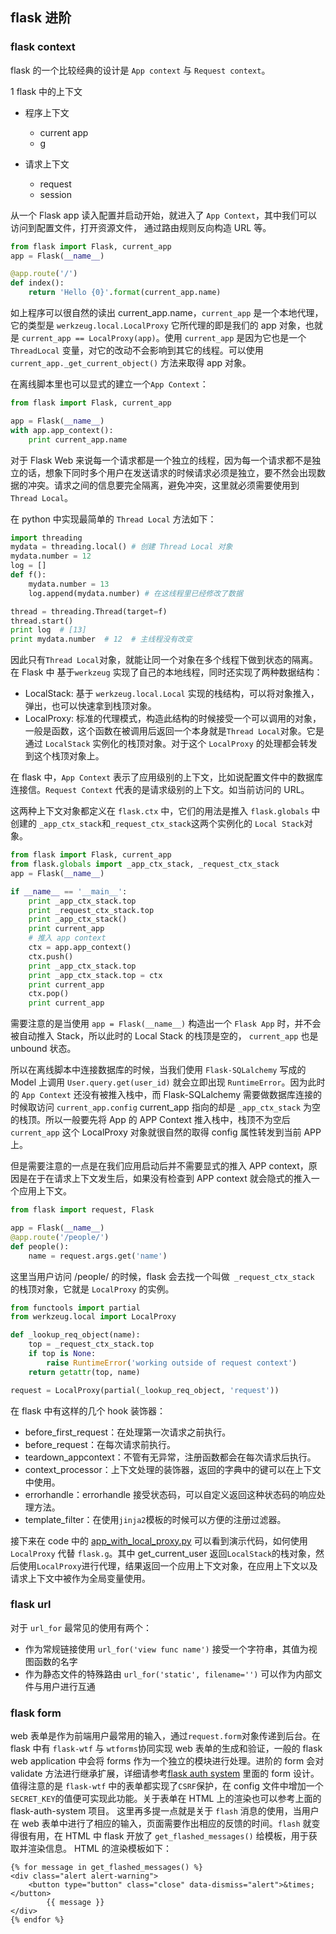 ## flask 进阶

### flask context

flask 的一个比较经典的设计是 `App context` 与 `Request context`。

1 flask 中的上下文
- 程序上下文
	 -  current app
	 -  g

- 请求上下文 
	 - request
	 - session

从一个 Flask app 读入配置并启动开始，就进入了 `App Context`，其中我们可以访问到配置文件，打开资源文件，
通过路由规则反向构造 URL 等。

```python
from flask import Flask, current_app
app = Flask(__name__)

@app.route('/')
def index():
	return 'Hello {0}'.format(current_app.name)
```

如上程序可以很自然的读出 current_app.name，`current_app` 是一个本地代理，它的类型是 `werkzeug.local.LocalProxy` 它所代理的即是我们的 app 对象，也就是 `current_app == LocalProxy(app)`。使用 `current_app` 是因为它也是一个 `ThreadLocal` 变量，对它的改动不会影响到其它的线程。可以使用 `current_app._get_current_object()` 方法来取得 app 对象。

在离线脚本里也可以显式的建立一个`App Context`：

```python
from flask import Flask, current_app

app = Flask(__name__)
with app.app_context():
	print current_app.name
```

对于 Flask Web 来说每一个请求都是一个独立的线程，因为每一个请求都不是独立的话，想象下同时多个用户在发送请求的时候请求必须是独立，要不然会出现数据的冲突。请求之间的信息要完全隔离，避免冲突，这里就必须需要使用到 `Thread Local`。

在 python 中实现最简单的 `Thread Local` 方法如下：
```python
import threading
mydata = threading.local() # 创建 Thread Local 对象
mydata.number = 12
log = []
def f():
	mydata.number = 13
	log.append(mydata.number) # 在这线程里已经修改了数据

thread = threading.Thread(target=f)
thread.start()
print log  # [13]
print mydata.number  # 12  # 主线程没有改变
```

因此只有`Thread Local`对象，就能让同一个对象在多个线程下做到状态的隔离。在 Flask 中 基于`werkzeug` 实现了自己的本地线程，同时还实现了两种数据结构：
- LocalStack: 基于 `werkzeug.local.Local` 实现的栈结构，可以将对象推入，弹出，也可以快速拿到栈顶对象。
-  LocalProxy: 标准的代理模式，构造此结构的时候接受一个可以调用的对象，一般是函数，这个函数在被调用后返回一个本身就是`Thread Local`对象。它是通过 `LocalStack` 实例化的栈顶对象。对于这个 `LocalProxy` 的处理都会转发到这个栈顶对象上。

在 flask 中，`App Context` 表示了应用级别的上下文，比如说配置文件中的数据库连接信。`Request Context` 代表的是请求级别的上下文。如当前访问的 URL。

这两种上下文对象都定义在 `flask.ctx` 中，它们的用法是推入 `flask.globals` 中创建的 `_app_ctx_stack`和`_request_ctx_stack`这两个实例化的 `Local Stack`对象。

```python
from flask import Flask, current_app
from flask.globals import _app_ctx_stack, _request_ctx_stack
app = Flask(__name__)

if __name__ == '__main__':
	print _app_ctx_stack.top
	print _request_ctx_stack.top
	print _app_ctx_stack()
	print current_app
	# 推入 app context
	ctx = app.app_context()
	ctx.push()
	print _app_ctx_stack.top
	print _app_ctx_stack.top = ctx
	print current_app
	ctx.pop()
	print current_app
```

需要注意的是当使用 `app = Flask(__name__)` 构造出一个 `Flask App` 时，并不会被自动推入 Stack，所以此时的 Local Stack 的栈顶是空的， `current_app` 也是 unbound 状态。

所以在离线脚本中连接数据库的时候，当我们使用 `Flask-SQLalchemy` 写成的 Model 上调用 `User.query.get(user_id)` 就会立即出现 `RuntimeError`。因为此时的 `App Context` 还没有被推入栈中，而 Flask-SQLalchemy 需要做数据库连接的时候取访问 `current_app.config` current_app 指向的却是 `_app_ctx_stack` 为空的栈顶。所以一般要先将 App 的 APP Context 推入栈中，栈顶不为空后 `current_app` 这个 LocalProxy 对象就很自然的取得 config 属性转发到当前 APP 上。 

但是需要注意的一点是在我们应用启动后并不需要显式的推入 APP context，原因是在于在请求上下文发生后，如果没有检查到 APP context 就会隐式的推入一个应用上下文。
```python
from flask import request, Flask

app = Flask(__name__)
@app.route('/people/')
def people():
	name = request.args.get('name')
```

这里当用户访问 /people/ 的时候，flask 会去找一个叫做` _request_ctx_stack` 的栈顶对象，它就是 `LocalProxy` 的实例。

```python
from functools import partial
from werkzeug.local import LocalProxy

def _lookup_req_object(name):
	top = _request_ctx_stack.top
	if top is None:
		raise RuntimeError('working outside of request context')
	return getattr(top, name)

request = LocalProxy(partial(_lookup_req_object, 'request'))

```
在 flask  中有这样的几个 hook 装饰器：
- before_first_request：在处理第一次请求之前执行。
- before_request：在每次请求前执行。
- teardown_appcontext：不管有无异常，注册函数都会在每次请求后执行。
- context_processor：上下文处理的装饰器，返回的字典中的键可以在上下文中使用。
- errorhandle：errorhandle 接受状态码，可以自定义返回这种状态码的响应处理方法。
- template_filter：在使用`jinja2`模板的时候可以方便的注册过滤器。

接下来在 code 中的 [app_with_local_proxy.py](https://github.com/jamebluntcc/flask_advance) 可以看到演示代码，如何使用`LocalProxy` 代替 `flask.g`。其中 get_current_user 返回`LocalStack`的栈对象，然后使用`LocalProxy`进行代理，结果返回一个应用上下文对象，在应用上下文以及请求上下文中被作为全局变量使用。


### flask url

对于 `url_for`  最常见的使用有两个：
 - 作为常规链接使用 `url_for('view func name')` 接受一个字符串，其值为视图函数的名字
 - 作为静态文件的特殊路由 `url_for('static', filename='')` 可以作为内部文件与用户进行互通
 

### flask form

web 表单是作为前端用户最常用的输入，通过`request.form`对象传递到后台。在 flask 中有 `flask-wtf` 与 `wtforms`协同实现 web 表单的生成和验证，一般的 flask web application 中会将 forms 作为一个独立的模块进行处理。进阶的 form 会对 validate 方法进行继承扩展，详细请参考[flask auth system](https://github.com/jamebluntcc/flask_auth_system) 里面的 form 设计。值得注意的是 `flask-wtf` 中的表单都实现了`CSRF`保护，在 config 文件中增加一个`SECRET_KEY`的值便可实现此功能。关于表单在 HTML 上的渲染也可以参考上面的 flask-auth-system 项目。
这里再多提一点就是关于 `flash` 消息的使用，当用户在 web 表单中进行了相应的输入，页面需要作出相应的反馈的时间。`flash` 就变得很有用，在 HTML 中 flask 开放了 `get_flashed_messages()` 给模板，用于获取并渲染信息。
HTML 的渲染模板如下：
```
{% for message in get_flashed_messages() %}
<div class="alert alert-warning">
	<button type="button" class="close" data-dismiss="alert">&times;</button>
		{{ message }}
</div>
{% endfor %}
```
